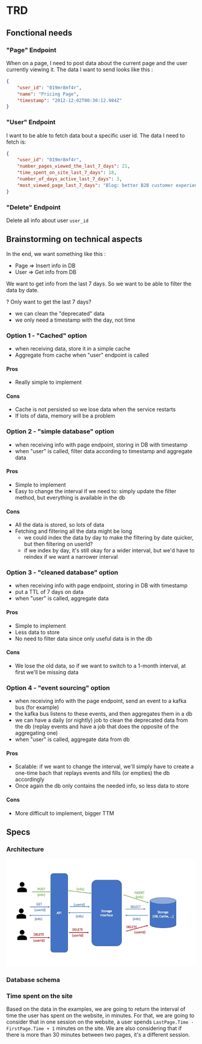 # TRD

## Fonctional needs

### "Page" Endpoint

When on a page, I need to post data about the current page and the user currently viewing it. The data I want to send looks like this :

```json
{
    "user_id": "019mr8mf4r",
    "name": "Pricing Page",
    "timestamp": "2012-12-02T00:30:12.984Z"
}
```

### "User" Endpoint

I want to be able to fetch data bout a specific user id. The data I need to fetch is:

```json
{
    "user_id": "019mr8mf4r",
    "number_pages_viewed_the_last_7_days": 21,
    "time_spent_on_site_last_7_days": 18,
    "number_of_days_active_last_7_days": 3,
    "most_viewed_page_last_7_days": "Blog: better B2B customer experience"
}
```

### "Delete" Endpoint

Delete all info about user `user_id`

## Brainstorming on technical aspects

In the end, we want something like this :

* Page => Insert info in DB
* User => Get info from DB

We want to get info from the last 7 days. So we want to be able to filter the data by date. 

? Only want to get the last 7 days?
* we can clean the "deprecated" data
* we only need a timestamp with the day, not time

### Option 1 - "Cached" option

* when receiving data, store it in a simple cache
* Aggregate from cache when "user" endpoint is called

#### Pros
* Really simple to implement
#### Cons
* Cache is not persisted so we lose data when the service restarts
* If lots of data, memory will be a problem

### Option 2 - "simple database" option

* when receiving info with page endpoint, storing in DB with timestamp
* when "user" is called, filter data according to timestamp and aggregate data

#### Pros
* Simple to implement
* Easy to change the interval if we need to: simply update the filter method, but everything is available in the db
#### Cons
* All the data is stored, so lots of data
* Fetching and filtering all the data might be long
  - we could index the data by day to make the filtering by date quicker, but then filtering on userId?
  - if we index by day, it's still okay for a wider interval, but we'd have to reindex if we want a narrower interval

### Option 3 - "cleaned database" option

* when receiving info with page endpoint, storing in DB with timestamp
* put a TTL of 7 days on data
* when "user" is called, aggregate data

#### Pros
* Simple to implement
* Less data to store
* No need to filter data since only useful data is in the db
#### Cons
* We lose the old data, so if we want to switch to a 1-month interval, at first we'll be missing data

### Option 4 - "event sourcing" option

* when receiving info with the page endpoint, send an event to a kafka bus (for example)
* the kafka bus listens to these events, and then aggregates them in a db
* we can have a daily (or nightly) job to clean the deprecated data from the db (replay events and have a job that does the opposite of the aggregating one)
* when "user" is called, aggregate data from db

#### Pros
* Scalable: if we want to change the interval, we'll simply have to create a one-time bach that replays events and fills (or empties) the db accordingly
* Once again the db only contains the needed info, so less data to store
#### Cons
* More difficult to implement, bigger TTM

## Specs

### Architecture

![](schema1.jpg)

### Database schema



### Time spent on the site

Based on the data in the examples, we are going to return the interval of time the user has spent on the website, in minutes. For that, we are going to consider that in one session on the website, a user spends `LastPage.Time - FirstPage.Time + 1` minutes on the site. We are also considering that if there is more than 30 minutes between two pages, it's a different session.